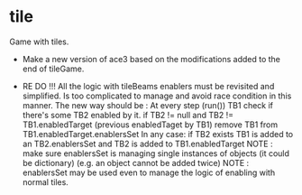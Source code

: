 tile
====

Game with tiles.

- Make a new version of ace3 based on the modifications added to the end of tileGame.

- RE DO !!! All the logic with tileBeams enablers must be revisited and simplified. Is too complicated
  to manage and avoid race condition in this manner.
  The new way should be :
  At every step (run()) TB1 check if there's some TB2 enabled by it.
  if TB2 != null and TB2 != TB1.enabledTarget (previous enabledTaget by TB1) 
      remove TB1 from TB1.enabledTarget.enablersSet
  In any case:
  if TB2 exists TB1 is added to an TB2.enablersSet and TB2 is added to TB1.enabledTarget
  NOTE : make sure enablersSet is managing single instances of objects (it could be dictionary)
   (e.g. an object cannot be added twice)
  NOTE : enablersSet may be used even to manage the logic of enabling with normal tiles.




